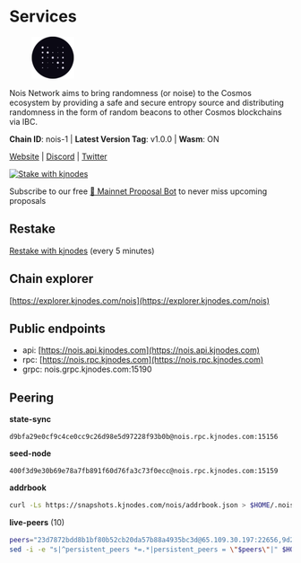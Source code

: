 # Services

<figure><img src="https://raw.githubusercontent.com/kj89/cosmos-images/main/logos/nois.png" alt=""><figcaption></figcaption></figure>

Nois Network aims to bring randomness (or noise)  to the Cosmos ecosystem by providing a safe and  secure entropy source and distributing randomness  in the form of random beacons to other Cosmos blockchains via IBC.

**Chain ID**: nois-1 | **Latest Version Tag**: v1.0.0 | **Wasm**: ON

[Website](https://nois.network) | [Discord](https://discord.gg/dHdpwtEb6F) | [Twitter](https://twitter.com/NoisRNG)

[![Stake with kjnodes](https://i.ibb.co/cr44Q8j/button-stake-with-kjnodes.png)](https://restake.app/nois/noisvaloper1fe7ju873fkknmfrmytaft93y5rlf0xcrqtp39k)

Subscribe to our free [🤖 Mainnet Proposal Bot](https://t.me/kjnodes_proposal_bot) to never miss upcoming proposals

## Restake

[Restake with kjnodes](https://restake.app/nois/noisvaloper1fe7ju873fkknmfrmytaft93y5rlf0xcrqtp39k) (every 5 minutes)
## Chain explorer
[https://explorer.kjnodes.com/nois](https://explorer.kjnodes.com/nois)

## Public endpoints

* api: [https://nois.api.kjnodes.com](https://nois.api.kjnodes.com)
* rpc: [https://nois.rpc.kjnodes.com](https://nois.rpc.kjnodes.com)
* grpc: nois.grpc.kjnodes.com:15190

## Peering

**state-sync**

```text
d9bfa29e0cf9c4ce0cc9c26d98e5d97228f93b0b@nois.rpc.kjnodes.com:15156
```

**seed-node**

```text
400f3d9e30b69e78a7fb891f60d76fa3c73f0ecc@nois.rpc.kjnodes.com:15159
```

**addrbook**
```bash
curl -Ls https://snapshots.kjnodes.com/nois/addrbook.json > $HOME/.noisd/config/addrbook.json
```

**live-peers** (10)
```bash
peers="23d7872bdd8b1bf80b52cb20da57b88a4935bc3d@65.109.30.197:22656,9d21af60ad2568ffcb55a0bd0eb03b6cfa2644c5@49.12.120.113:26656,3cdc0ed1027fc87e968a6f455189ae990b5b344a@51.222.44.116:36656,288e7a14ccac3cdc1d8ab20335d4c48edf5930f2@84.46.250.136:17356,017ba5ab50dc434356740630d5d64d20063e8d32@54.39.128.229:26636,533bff9f712beefd9e17066f1c71414fc70335e6@213.202.208.101:26656,e541e3a182bcb8d8da8cea17716d12f0b730a0a6@144.76.40.53:17356,d4f30672ef58f234fd13b503f7ca3d32ffc4e7a2@45.63.104.164:26656,79d98c9f14f9b4281e3431b8f292b9ce2bc231e8@109.123.251.49:26656,d9bfa29e0cf9c4ce0cc9c26d98e5d97228f93b0b@65.109.88.38:15156"
sed -i -e "s|^persistent_peers *=.*|persistent_peers = \"$peers\"|" $HOME/.noisd/config/config.toml
```
